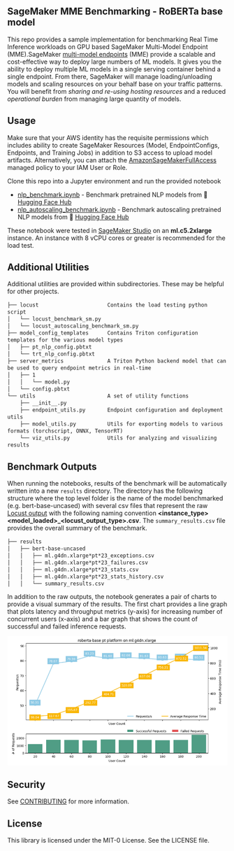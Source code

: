 ## SageMaker MME Benchmarking - RoBERTa base model

This repo provides a sample implementation for benchmarking Real Time Inference workloads on GPU based SageMaker Multi-Model Endpoint (MME).SageMaker [multi-model endpoints](https://docs.aws.amazon.com/sagemaker/latest/dg/multi-model-endpoints.html) (MME) provide a scalable and cost-effective way to deploy  large numbers of ML models. It gives you the ability to deploy multiple ML models in a single serving container behind a single endpoint. From there, SageMaker will manage loading/unloading models and scaling resources on your behalf base on your traffic patterns. You will benefit from *sharing and re-using hosting resources* and a reduced *operational burden* from managing large quantity of models. 

## Usage
Make sure that your AWS identity has the requisite permissions which includes ability to create SageMaker Resources (Model, EndpointConfigs, Endpoints, and Training Jobs) in addition to S3 access to upload model artifacts. Alternatively, you can attach the [AmazonSageMakerFullAccess](https://docs.aws.amazon.com/sagemaker/latest/dg/security-iam-awsmanpol.html#security-iam-awsmanpol-AmazonSageMakerFullAccess) managed policy to your IAM User or Role.

Clone this repo into a Jupyter environment and run the provided notebook

- [nlp_benchmark.ipynb](nlp_benchmark.ipynb) - Benchmark pretrained NLP models from 🤗 [Hugging Face Hub](https://huggingface.co/docs/hub/index)
- [nlp_autoscaling_benchmark.ipynb](nlp_autoscaling_benchmark.ipynb) - Benchmark autoscaling pretrained NLP models from 🤗 [Hugging Face Hub](https://huggingface.co/docs/hub/index)

These notebook were tested in [SageMaker Studio](https://aws.amazon.com/sagemaker/studio/) on an **ml.c5.2xlarge** instance. An instance with 8 vCPU cores or greater is recommended for the load test.

## Additional Utilities
Additional utilities are provided within subdirectories. These may be helpful for other projects.
```
├── locust                      Contains the load testing python script
│   └── locust_benchmark_sm.py
│   └── locust_autoscaling_benchmark_sm.py
├── model_config_templates      Contains Triton configuration templates for the various model types
│   ├── pt_nlp_config.pbtxt
│   └── trt_nlp_config.pbtxt
├── server_metrics              A Triton Python backend model that can be used to query endpoint metrics in real-time
│   ├── 1
│   │   └── model.py
│   └── config.pbtxt
└── utils                       A set of utility functions 
    ├── __init__.py
    ├── endpoint_utils.py       Endpoint configuration and deployment utils
    ├── model_utils.py          Utils for exporting models to various formats (torchscript, ONNX, TensorRT)
    └── viz_utils.py            Utils for analyzing and visualizing results
```

## Benchmark Outputs
When running the notebooks, results of the benchmark will be automatically written into a new `results` directory. The directory has the following structure where the top level folder is the name of the model benchmarked (e.g. bert-base-uncased) with several csv files that represent the raw [Locust output](https://docs.locust.io/en/stable/retrieving-stats.html) with the following naming convention **<instance_type>*<platform>*<model_loaded>_<locust_output_type>.csv**. The `summary_results.csv` file provides the overall summary of the benchmark.
```
├── results
│   ├── bert-base-uncased
│   │   ├── ml.g4dn.xlarge*pt*23_exceptions.csv
│   │   ├── ml.g4dn.xlarge*pt*23_failures.csv
│   │   ├── ml.g4dn.xlarge*pt*23_stats.csv
│   │   ├── ml.g4dn.xlarge*pt*23_stats_history.csv
│   │   └── summary_results.csv
```
In addition to the raw outputs, the notebook generates a pair of charts to provide a visual summary of the results.
The first chart provides a line graph that plots latency and throughput metrics (y-axis) for increasing number of concurrent users (x-axis) and a bar graph that shows the count of successful and failed inference requests.

<img src="images/chart1.png" width="800"/>

## Security

See [CONTRIBUTING](CONTRIBUTING.md#security-issue-notifications) for more information.

## License

This library is licensed under the MIT-0 License. See the LICENSE file.

